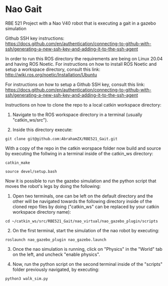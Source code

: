 # Nao Gait
RBE 521 Project with a Nao V40 robot that is executing a gait in a gazebo simulation

Github SSH key instructions:
https://docs.github.com/en/authentication/connecting-to-github-with-ssh/generating-a-new-ssh-key-and-adding-it-to-the-ssh-agent

In order to run this ROS directory the requirements are being on Linux 20.04 and having ROS Noetic.
For instructions on how to install ROS Noetic and setup a workspace directory, consult this link:
http://wiki.ros.org/noetic/Installation/Ubuntu

For instructions on how to setup a Github SSH key, consult this link:
https://docs.github.com/en/authentication/connecting-to-github-with-ssh/generating-a-new-ssh-key-and-adding-it-to-the-ssh-agent

Instructions on how to clone the repo to a local catkin workspace directory:

1. Navigate to the ROS workspace directory in a terminal (usually "catkin_ws/src").

2. Inside this directory execute:
```
git clone git@github.com:AbrahamZX/RBE521_Gait.git
```

With a copy of the repo in the catkin worspace folder now build and source by executing the follwing in a terminal inside of 
the catkin_ws directory:
```
catkin_make
```
```
source devel/setup.bash
```

Now it is possible to run the gazebo simulation and the python script that moves the robot's legs by doing the following:

1. Open two terminals, one can be left on the default directory and the other will be navigated towards the following 
directory inside of the cloned repo files by doing ("catkin_ws" can be replaced by your catkin workspace directory name):
```
cd ~/catkin_ws/src/RBE521_Gait/nao_virtual/nao_gazebo_plugin/scripts
```

2. On the first terminal, start the simulation of the nao robot by executing:
```
roslaunch nao_gazebo_plugin nao_gazebo.launch
```

3. Once the nao simulation is running, click on "Physics" in the "World" tab on the left, and uncheck "enable physics".

4. Now, run the python script on the second terminal inside of the "scripts" folder previously navigated, by executing:
```
python3 walk_sim.py
```
